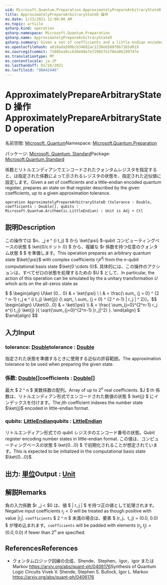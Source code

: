 ```yaml
---
uid: Microsoft.Quantum.Preparation.ApproximatelyPrepareArbitraryStateD
title: ApproximatelyPrepareArbitraryStateD 操作
ms.date: 1/23/2021 12:00:00 AM
ms.topic: article
qsharp.kind: operation
qsharp.namespace: Microsoft.Quantum.Preparation
qsharp.name: ApproximatelyPrepareArbitraryStateD
qsharp.summary: Given a set of coefficients and a little-endian encoded quantum register, prepares an state on that register described by the given coefficients, up to a given approximation tolerance.
ms.openlocfilehash: a818ada509bcb34682ac1230eb508f0b71b5d019
ms.sourcegitcommit: 71605ea9cc630e84e7ef29027e1f0ea06299747e
ms.translationtype: MT
ms.contentlocale: ja-JP
ms.lasthandoff: 01/26/2021
ms.locfileid: "98842446"
---
```

# <a name="approximatelypreparearbitrarystated-operation"></a><span data-ttu-id="50d47-102">ApproximatelyPrepareArbitraryStateD 操作</span><span class="sxs-lookup"><span data-stu-id="50d47-102">ApproximatelyPrepareArbitraryStateD operation</span></span>

<span data-ttu-id="50d47-103">名前空間: [Microsoft. Quantum](xref:Microsoft.Quantum.Preparation)</span><span class="sxs-lookup"><span data-stu-id="50d47-103">Namespace: [Microsoft.Quantum.Preparation](xref:Microsoft.Quantum.Preparation)</span></span>

<span data-ttu-id="50d47-104">パッケージ: [Microsoft. Quantum. Standard](https://nuget.org/packages/Microsoft.Quantum.Standard)</span><span class="sxs-lookup"><span data-stu-id="50d47-104">Package: [Microsoft.Quantum.Standard](https://nuget.org/packages/Microsoft.Quantum.Standard)</span></span>


<span data-ttu-id="50d47-105">係数とリトルエンディアンでエンコードされたクォンタムレジスタを指定すると、は指定された係数によって示されるレジスタの状態を、指定された近似値に設定します。</span><span class="sxs-lookup"><span data-stu-id="50d47-105">Given a set of coefficients and a little-endian encoded quantum register, prepares an state on that register described by the given coefficients, up to a given approximation tolerance.</span></span>

```qsharp
operation ApproximatelyPrepareArbitraryStateD (tolerance : Double, coefficients : Double[], qubits : Microsoft.Quantum.Arithmetic.LittleEndian) : Unit is Adj + Ctl
```


## <a name="description"></a><span data-ttu-id="50d47-106">説明</span><span class="sxs-lookup"><span data-stu-id="50d47-106">Description</span></span>

<span data-ttu-id="50d47-107">この操作では $n、_j e ^ {i t_j} $ から \ket{\psi} $-qubit コンピューティングベースの状態 $ \ket{0/cドット 0} $ から、複雑な $r 係数を持つ任意のクォンタム状態 $ $ を準備します。</span><span class="sxs-lookup"><span data-stu-id="50d47-107">This operation prepares an arbitrary quantum state $\ket{\psi}$ with complex coefficients $r_j e^{i t_j}$ from the $n$-qubit computational basis state $\ket{0 \cdots 0}$.</span></span>
<span data-ttu-id="50d47-108">具体的には、この操作のアクションは、すべてゼロの状態を処理するための $U $ として、</span><span class="sxs-lookup"><span data-stu-id="50d47-108">In particular, the action of this operation can be simulated by the a unitary transformation $U$ which acts on the all-zeros state as</span></span>

<span data-ttu-id="50d47-109">$ $ \begin{align} U\ket {0... 0} & = \ket{\psi} \\ \\ & = \frac{\ sum_ {j = 0} ^ {2 ^ n-1} r_j e ^ {i t_j} \ket{j}} {\ sqrt_ \ sum_ {j = 0} ^ {2 ^ n-1} | r_j | ^ 2}}。</span><span class="sxs-lookup"><span data-stu-id="50d47-109">$$ \begin{align} U\ket{0...0} & = \ket{\psi} \\\\ & = \frac{ \sum_{j=0}^{2^n-1} r_j e^{i t_j} \ket{j} }{ \sqrt{\sum_{j=0}^{2^n-1} |r_j|^2} }.</span></span>
<span data-ttu-id="50d47-110">\end{align} $ $</span><span class="sxs-lookup"><span data-stu-id="50d47-110">\end{align} $$</span></span>

## <a name="input"></a><span data-ttu-id="50d47-111">入力</span><span class="sxs-lookup"><span data-stu-id="50d47-111">Input</span></span>

### <a name="tolerance--double"></a><span data-ttu-id="50d47-112">tolerance: [Double](xref:microsoft.quantum.lang-ref.double)</span><span class="sxs-lookup"><span data-stu-id="50d47-112">tolerance : [Double](xref:microsoft.quantum.lang-ref.double)</span></span>

<span data-ttu-id="50d47-113">指定された状態を準備するときに使用する近似の許容範囲。</span><span class="sxs-lookup"><span data-stu-id="50d47-113">The approximation tolerance to be used when preparing the given state.</span></span>


### <a name="coefficients--double"></a><span data-ttu-id="50d47-114">係数: [Double](xref:microsoft.quantum.lang-ref.double)[]</span><span class="sxs-lookup"><span data-stu-id="50d47-114">coefficients : [Double](xref:microsoft.quantum.lang-ref.double)[]</span></span>

<span data-ttu-id="50d47-115">最大 $ 2 ^ n $ 実数係数の配列。</span><span class="sxs-lookup"><span data-stu-id="50d47-115">Array of up to $2^n$ real coefficients.</span></span> <span data-ttu-id="50d47-116">$J $ th 係数は、リトルエンディアン形式でエンコードされた数値の状態 $ \ket{j} $ にインデックスを付けます。</span><span class="sxs-lookup"><span data-stu-id="50d47-116">The $j$th coefficient indexes the number state $\ket{j}$ encoded in little-endian format.</span></span>


### <a name="qubits--littleendian"></a><span data-ttu-id="50d47-117">qubits: [LittleEndian](xref:Microsoft.Quantum.Arithmetic.LittleEndian)</span><span class="sxs-lookup"><span data-stu-id="50d47-117">qubits : [LittleEndian](xref:Microsoft.Quantum.Arithmetic.LittleEndian)</span></span>

<span data-ttu-id="50d47-118">リトルエンディアン形式での qubit レジスタのエンコード番号の状態。</span><span class="sxs-lookup"><span data-stu-id="50d47-118">Qubit register encoding number states in little-endian format.</span></span> <span data-ttu-id="50d47-119">この値は、コンピューティングベースの状態 $ \ket{0...0} $ で初期化されることが想定されています。</span><span class="sxs-lookup"><span data-stu-id="50d47-119">This is expected to be initialized in the computational basis state $\ket{0...0}$.</span></span>



## <a name="output--unit"></a><span data-ttu-id="50d47-120">出力: [単位](xref:microsoft.quantum.lang-ref.unit)</span><span class="sxs-lookup"><span data-stu-id="50d47-120">Output : [Unit](xref:microsoft.quantum.lang-ref.unit)</span></span>



## <a name="remarks"></a><span data-ttu-id="50d47-121">解説</span><span class="sxs-lookup"><span data-stu-id="50d47-121">Remarks</span></span>

<span data-ttu-id="50d47-122">負の入力係数 $r _j < $0 は、値 $ | r_j | $ を持つ正の値として処理されます。</span><span class="sxs-lookup"><span data-stu-id="50d47-122">Negative input coefficients $r_j < 0$ will be treated as though positive with value $|r_j|$.</span></span> <span data-ttu-id="50d47-123">`coefficients` $ 2 ^ n $ 未満の場合は、要素 $ (r_j、t_j) = (0.0, 0.0) $ が埋め込まれます。</span><span class="sxs-lookup"><span data-stu-id="50d47-123">`coefficients` will be padded with elements $(r_j, t_j) = (0.0, 0.0)$ if fewer than $2^n$ are specified.</span></span>

## <a name="references"></a><span data-ttu-id="50d47-124">References</span><span class="sxs-lookup"><span data-stu-id="50d47-124">References</span></span>

- <span data-ttu-id="50d47-125">クォンタムロジック回線の合成、Shende、Stephen、Igor、igor または Markov https://arxiv.org/abs/quant-ph/0406176</span><span class="sxs-lookup"><span data-stu-id="50d47-125">Synthesis of Quantum Logic Circuits Vivek V. Shende, Stephen S. Bullock, Igor L. Markov https://arxiv.org/abs/quant-ph/0406176</span></span>